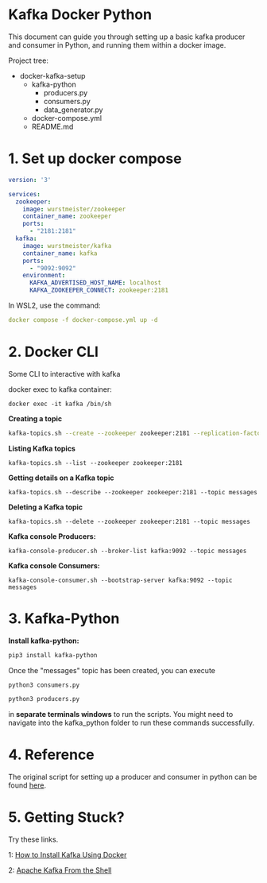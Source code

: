 # Kafka Docker Python

This document can guide you through setting up a basic kafka producer and consumer in Python, and running them within a docker image.

Project tree:

- docker-kafka-setup
    - kafka-python
        - producers.py
        - consumers.py
        - data_generator.py
    - docker-compose.yml
    - README.md

# 1. Set up docker compose

```yaml
version: '3'

services:
  zookeeper:
    image: wurstmeister/zookeeper
    container_name: zookeeper
    ports:
      - "2181:2181"
  kafka:
    image: wurstmeister/kafka
    container_name: kafka
    ports:
      - "9092:9092"
    environment:
      KAFKA_ADVERTISED_HOST_NAME: localhost
      KAFKA_ZOOKEEPER_CONNECT: zookeeper:2181
```

In WSL2, use the command:

```yaml
docker compose -f docker-compose.yml up -d
```

# 2. Docker CLI

Some CLI to interactive with kafka

docker exec to kafka container:  

`docker exec -it kafka /bin/sh`

****Creating a topic****

```bash
kafka-topics.sh --create --zookeeper zookeeper:2181 --replication-factor 1 --partitions 1 --topic message
```

****Listing Kafka topics****

`kafka-topics.sh --list --zookeeper zookeeper:2181`

****Getting details on a Kafka topic****

`kafka-topics.sh --describe --zookeeper zookeeper:2181 --topic messages`

****Deleting a Kafka topic****

`kafka-topics.sh --delete --zookeeper zookeeper:2181 --topic messages`

****Kafka console Producers:****

`kafka-console-producer.sh --broker-list kafka:9092 --topic messages`

**Kafka console Consumers:**

`kafka-console-consumer.sh --bootstrap-server kafka:9092 --topic messages`

# 3. Kafka-Python

**Install kafka-python:**

```bash
pip3 install kafka-python
```

Once the "messages" topic has been created, you can execute

```bash
python3 consumers.py
```

```bash
python3 producers.py
```

in **separate terminals windows** to run the scripts. You might need to navigate into the kafka_python folder to run these commands successfully.

# 4. Reference

The original script for setting up a producer and consumer in python can be found [here](https://github.com/better-data-science/Apache-Kafka-in-Python).

# 5. Getting Stuck?

Try these links.

1: [How to Install Kafka Using Docker](https://betterdatascience.com/how-to-install-apache-kafka-using-docker-the-easy-way/)

2: [Apache Kafka From the Shell](https://betterdatascience.com/master-the-kafka-shell-in-5-minutes-topics-producers-and-consumers-explained/)

